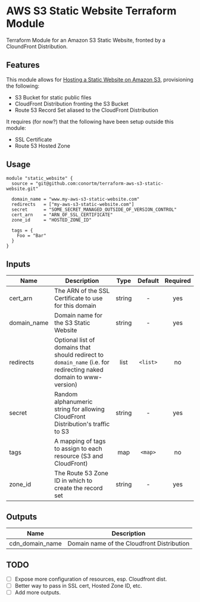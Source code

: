 # AWS S3 Static Website Terraform Module

Terraform Module for an Amazon S3 Static Website, fronted by a CloundFront Distribution.

## Features

This module allows for [Hosting a Static Website on Amazon S3](https://docs.aws.amazon.com/AmazonS3/latest/dev/WebsiteHosting.html), provisioning the following:

- S3 Bucket for static public files
- CloudFront Distribution fronting the S3 Bucket
- Route 53 Record Set aliased to the CloudFront Distribution

It requires (for now?) that the following have been setup outside this module:

- SSL Certificate
- Route 53 Hosted Zone

## Usage

```HCL
module "static_website" {
  source = "git@github.com:conortm/terraform-aws-s3-static-website.git"

  domain_name = "www.my-aws-s3-static-website.com"
  redirects   = ["my-aws-s3-static-website.com"]
  secret      = "SOME_SECRET_MANAGED_OUTSIDE_OF_VERSION_CONTROL"
  cert_arn    = "ARN_OF_SSL_CERTIFICATE"
  zone_id     = "HOSTED_ZONE_ID"

  tags = {
    Foo = "Bar"
  }
}
```

## Inputs

| Name | Description | Type | Default | Required |
|------|-------------|:----:|:-------:|:--------:|
| cert_arn | The ARN of the SSL Certificate to use for this domain | string | - | yes |
| domain_name | Domain name for the S3 Static Website | string | - | yes |
| redirects | Optional list of domains that should redirect to `domain_name` (i.e. for redirecting naked domain to www-version) | list | `<list>` | no |
| secret | Random alphanumeric string for allowing CloudFront Distribution's traffic to S3 | string | - | yes |
| tags | A mapping of tags to assign to each resource (S3 and CloudFront) | map | `<map>` | no |
| zone_id | The Route 53 Zone ID in which to create the record set | string | - | yes |

## Outputs

| Name | Description |
|------|-------------|
| cdn_domain_name | Domain name of the Cloudfront Distribution |

## TODO

- [ ] Expose more configuration of resources, esp. Cloudfront dist.
- [ ] Better way to pass in SSL cert, Hosted Zone ID, etc.
- [ ] Add more outputs.
